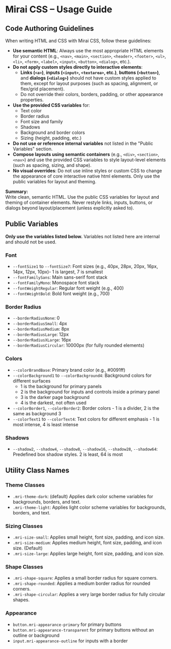 # Mirai CSS – Usage Guide

## Code Authoring Guidelines

When writing HTML and CSS with Mirai CSS, follow these guidelines:

- **Use semantic HTML**: Always use the most appropriate HTML elements for your content (e.g., `<nav>`, `<main>`, `<section>`, `<header>`, `<footer>`, `<ul>`, `<li>`, `<form>`, `<label>`, `<input>`, `<button>`, `<dialog>`, etc.).
- **Do not apply custom styles directly to interactive elements**:  
  - **Links (`<a>`)**, **inputs (`<input>`, `<textarea>`, etc.)**, **buttons (`<button>`)**, and **dialogs (`<dialog>`)** should not have custom styles applied to them, except for layout purposes (such as spacing, alignment, or flex/grid placement).
  - Do not override their colors, borders, padding, or other appearance properties.  
- **Use the provided CSS variables** for:
  - Text color
  - Border radius
  - Font size and family
  - Shadows
  - Background and border colors
  - Sizing (height, padding, etc.)
- **Do not use or reference internal variables** not listed in the "Public Variables" section.
- **Compose layouts using semantic containers** (e.g., `<div>`, `<section>`, `<nav>`) and use the provided CSS variables to style layout-level elements (such as spacing, sizing, and shape).
- **No visual overrides**: Do not use inline styles or custom CSS to change the appearance of core interactive native html elements. Only use the public variables for layout and theming.

**Summary:**  
Write clean, semantic HTML. Use the public CSS variables for layout and theming of container elements. Never restyle links, inputs, buttons, or dialogs beyond layout/placement (unless explicitly asked to).


## Public Variables

**Only use the variables listed below.**
Variables not listed here are internal and should not be used.

### Font

- `--fontSize1` to `--fontSize7`: Font sizes (e.g., 40px, 28px, 20px, 16px, 14px, 12px, 10px)- 1 is largest, 7 is smallest
- `--fontFamilySans`: Main sans-serif font stack
- `--fontFamilyMono`: Monospace font stack
- `--fontWeightRegular`: Regular font weight (e.g., 400)
- `--fontWeightBold`: Bold font weight (e.g., 700)

### Border Radius

- `--borderRadiusNone`: 0
- `--borderRadiusSmall`: 4px
- `--borderRadiusMedium`: 8px
- `--borderRadiusLarge`: 12px
- `--borderRadiusXLarge`: 16px
- `--borderRadiusCircular`: 10000px (for fully rounded elements)

### Colors

- `--colorBrandBase`: Primary brand color (e.g., #0091ff)
- `--colorBackground1` to `--colorBackground4`: Background colors for different surfaces
  - 1 is the background for primary panels
  - 2 is the background for inputs and controls inside a primary panel
  - 3 is the darker page background
  - 4 is the darkest, not often used
- `--colorBorder1`, `--colorBorder2`: Border colors - 1 is a divider, 2 is the same as background 3
- `--colorText1` to `--colorText4`: Text colors for different emphasis - 1 is most intense, 4 is least intense

### Shadows

- `--shadow2`, `--shadow4`, `--shadow8`, `--shadow16`, `--shadow28`, `--shadow64`: Predefined box shadow styles. 2 is least, 64 is most

## Utility Class Names

### Theme Classes
- `.mri-theme-dark`: (default) Applies dark color scheme variables for backgrounds, borders, and text.
- `.mri-theme-light`: Applies light color scheme variables for backgrounds, borders, and text.

### Sizing Classes
- `.mri-size-small`: Applies small height, font size, padding, and icon size.
- `.mri-size-medium`: Applies medium height, font size, padding, and icon size. (Default)
- `.mri-size-large`: Applies large height, font size, padding, and icon size.

### Shape Classes
- `.mri-shape-square`: Applies a small border radius for square corners.
- `.mri-shape-rounded`: Applies a medium border radius for rounded corners.
- `.mri-shape-circular`: Applies a very large border radius for fully circular shapes.

### Appearance

- `button.mri-appearance-primary` for primary buttons
- `button.mri-appearance-transparent` for primary buttons without an outline or background
- `input.mri-appearance-outline` for inputs with a border


